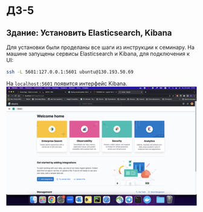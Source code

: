 # ДЗ-5
## Здание: Установить Elasticsearch, Kibana

Для установки были проделаны все шаги из инструкции к семинару.
На машине запущены сервисы Elasticsearch и Kibana, для подключения к UI:
```bash
ssh -L 5601:127.0.0.1:5601 ubuntu@130.193.50.69
```
На `localhost:5601` появится интерфейс Kibana.
![Kibana](Kibana.png)
